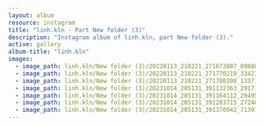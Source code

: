 ```yaml
---
layout: album
resource: instagram
title: "linh.kln - Part New folder (3)"
description: "Instagram album of linh.kln, part New folder (3)."
active: gallery
album-title: "linh.kln"
images:
  - image_path: linh.kln/New folder (3)/20220113_210221_271673887_898808544157189_5512672853361872049_n.jpg
  - image_path: linh.kln/New folder (3)/20220113_210221_271770219_334230948564849_4104340015483629053_n.jpg
  - image_path: linh.kln/New folder (3)/20220113_210221_271780208_1337195693420354_3028525895274043889_n.jpg
  - image_path: linh.kln/New folder (3)/20231014_205131_391132363_291712277062379_3563912907549465364_n.jpg
  - image_path: linh.kln/New folder (3)/20231014_205131_391164112_2049507285408470_9080408866163812772_n.jpg
  - image_path: linh.kln/New folder (3)/20231014_205131_391283715_2724875720986034_5904220588274900256_n.jpg
  - image_path: linh.kln/New folder (3)/20231014_205131_391370942_7139742379392373_7392681001556627354_n.jpg
---
```


